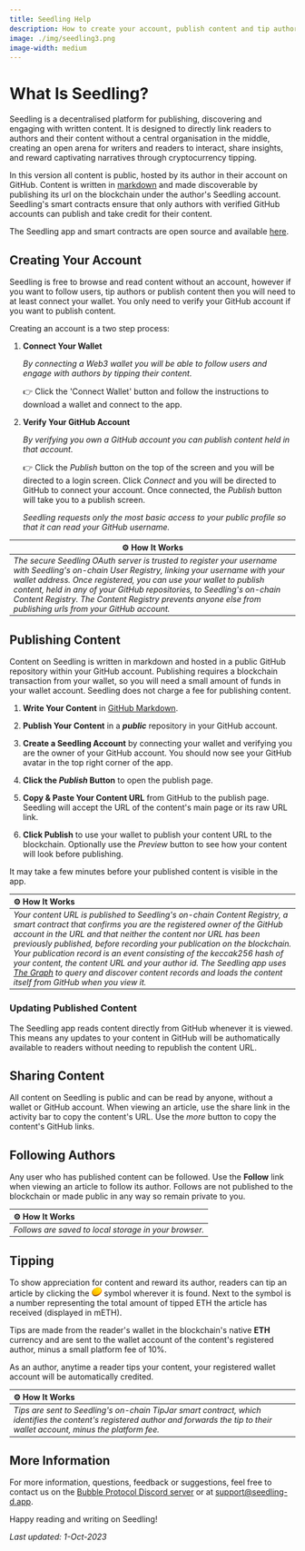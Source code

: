 ```yaml
---
title: Seedling Help
description: How to create your account, publish content and tip authors.
image: ./img/seedling3.png
image-width: medium
---
```

# What Is Seedling?

Seedling is a decentralised platform for publishing, discovering and engaging with written content. It is designed to directly link readers to authors and their content without a central organisation in the middle, creating an open arena for writers and readers to interact, share insights, and reward captivating narratives through cryptocurrency tipping.

In this version all content is public, hosted by its author in their account on GitHub.  Content is written in [markdown](https://docs.github.com/en/get-started/writing-on-github/getting-started-with-writing-and-formatting-on-github/basic-writing-and-formatting-syntax) and made discoverable by publishing its url on the blockchain under the author's Seedling account. Seedling's smart contracts ensure that only authors with verified GitHub accounts can publish and take credit for their content.

The Seedling app and smart contracts are open source and available [here](https://github.com/Bubble-Protocol/seedling).

## Creating Your Account

Seedling is free to browse and read content without an account, however if you want to follow users, tip authors or publish content then you will need to at least connect your wallet.  You only need to verify your GitHub account if you want to publish content.

Creating an account is a two step process:

1. **Connect Your Wallet**

    *By connecting a Web3 wallet you will be able to follow users and engage with authors by tipping their content.*
  
    :point_right: Click the 'Connect Wallet' button and follow the instructions to download a wallet and connect to the app. 

2. **Verify Your GitHub Account**

    *By verifying you own a GitHub account you can publish content held in that account.*

    :point_right: Click the *Publish* button on the top of the screen and you will be directed to a login screen.  Click *Connect* and you will be directed to GitHub to connect your account.  Once connected, the *Publish* button will take you to a publish screen.

    *Seedling requests only the most basic access to your public profile so that it can read your GitHub username.*

| :gear: **How It Works** |
|-|
| *The secure Seedling OAuth server is trusted to register your username with Seedling's on-chain User Registry, linking your username with your wallet address. Once registered, you can use your wallet to publish content, held in any of your GitHub repositories, to Seedling's on-chain Content Registry.  The *Content Registry* prevents anyone else from publishing urls from your GitHub account.* |


## Publishing Content

Content on Seedling is written in markdown and hosted in a public GitHub repository within your GitHub account.  Publishing requires a blockchain transaction from your wallet, so you will need a small amount of funds in your wallet account.  Seedling does not charge a fee for publishing content.

1. **Write Your Content** in [GitHub Markdown](https://docs.github.com/en/get-started/writing-on-github/getting-started-with-writing-and-formatting-on-github/basic-writing-and-formatting-syntax).

2. **Publish Your Content** in a ***public*** repository in your GitHub account.

3. **Create a Seedling Account** by connecting your wallet and verifying you are the owner of your GitHub account. You should now see your GitHub avatar in the top right corner of the app.

4. **Click the *Publish* Button** to open the publish page.

5. **Copy & Paste Your Content URL** from GitHub to the publish page. Seedling will accept the URL of the content's main page or its raw URL link.

6. **Click Publish** to use your wallet to publish your content URL to the blockchain.  Optionally use the *Preview* button to see how your content will look before publishing. 

It may take a few minutes before your published content is visible in the app.
 
| :gear: **How It Works** |
|:-|
| *Your content URL is published to Seedling's on-chain Content Registry, a smart contract that confirms you are the registered owner of the GitHub account in the URL and that neither the content nor URL has been previously published, before recording your publication on the blockchain. Your publication record is an event consisting of the keccak256 hash of your content, the content URL and your author id. The Seedling app uses [The Graph](https://thegraph.com) to query and discover content records and loads the content itself from GitHub when you view it.* |

### Updating Published Content

The Seedling app reads content directly from GitHub whenever it is viewed. This means any updates to your content in GitHub will be authomatically available to readers without needing to republish the content URL.

## Sharing Content

All content on Seedling is public and can be read by anyone, without a wallet or GitHub account.  When viewing an article, use the share link in the activity bar to copy the content's URL.  Use the *more* button to copy the content's GitHub links.

## Following Authors

Any user who has published content can be followed.  Use the **Follow** link when viewing an article to follow its author.  Follows are not published to the blockchain or made public in any way so remain private to you.


| :gear: **How It Works** |
|:-|
| *Follows are saved to local storage in your browser.* |

## Tipping

To show appreciation for content and reward its author, readers can tip an article by clicking the ![tip button](./img/tip-button.png) symbol wherever it is found. Next to the symbol is a number representing the total amount of tipped ETH the article has received (displayed in mETH).

Tips are made from the reader's wallet in the blockchain's native **ETH** currency and are sent to the wallet account of the content's registered author, minus a small platform fee of 10%.

As an author, anytime a reader tips your content, your registered wallet account will be automatically credited.

| :gear: **How It Works** |
|:-|
| *Tips are sent to Seedling's on-chain TipJar smart contract, which identifies the content's registered author and forwards the tip to their wallet account, minus the platform fee.* |

## More Information

For more information, questions, feedback or suggestions, feel free to contact us on the [Bubble Protocol Discord server](https://discord.gg/sSnvK5C) or at support@seedling-d.app.

Happy reading and writing on Seedling!

_Last updated: 1-Oct-2023_





